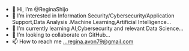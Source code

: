 - 👋 Hi, I’m @ReginaShijo
- 👀 I’m interested in Information Security/Cybersecurity/Application Support,Data Analysis .Machine Learning,Artificial Intelligence...
- 🌱 I’m currently learning AI,Cybersecurity and relevant Data Science...
- 💞️ I’m looking to collaborate on GitHub...
- 📫 How to reach me ...regina.avon79@gmail.com

<!---
ReginaShijo/ReginaShijo is a ✨ special ✨ repository because its `README.md` (this file) appears on your GitHub profile.
You can click the Preview link to take a look at your changes.
--->
